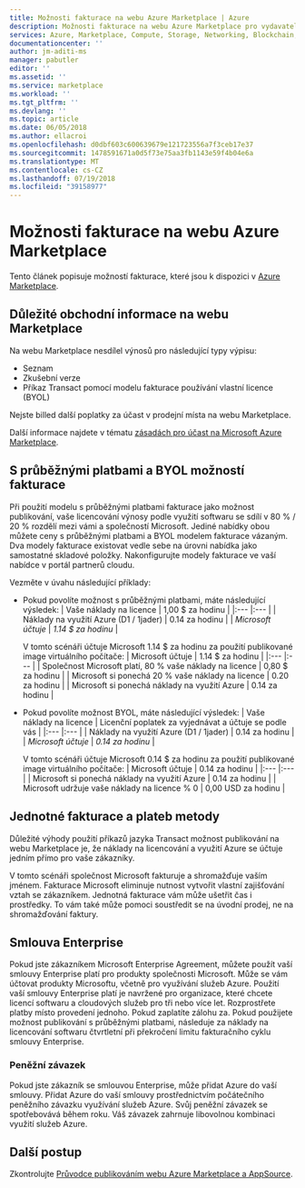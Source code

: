 ```yaml
---
title: Možnosti fakturace na webu Azure Marketplace | Azure
description: Možnosti fakturace na webu Azure Marketplace pro vydavatele.
services: Azure, Marketplace, Compute, Storage, Networking, Blockchain, Security
documentationcenter: ''
author: jm-aditi-ms
manager: pabutler
editor: ''
ms.assetid: ''
ms.service: marketplace
ms.workload: ''
ms.tgt_pltfrm: ''
ms.devlang: ''
ms.topic: article
ms.date: 06/05/2018
ms.author: ellacroi
ms.openlocfilehash: d0dbf603c600639679e121723556a7f3ceb17e37
ms.sourcegitcommit: 1478591671a0d5f73e75aa3fb1143e59f4b04e6a
ms.translationtype: MT
ms.contentlocale: cs-CZ
ms.lasthandoff: 07/19/2018
ms.locfileid: "39158977"
---
```

# <a name="billing-options-in-the-azure-marketplace"></a>Možnosti fakturace na webu Azure Marketplace

Tento článek popisuje možností fakturace, které jsou k dispozici v [Azure Marketplace](https://azuremarketplace.microsoft.com).

## <a name="commercial-considerations-in-the-marketplace"></a>Důležité obchodní informace na webu Marketplace
Na webu Marketplace nesdílel výnosů pro následující typy výpisu: 
*   Seznam
*   Zkušební verze
*   Příkaz Transact pomocí modelu fakturace používání vlastní licence (BYOL)

Nejste billed další poplatky za účast v prodejní místa na webu Marketplace.

Další informace najdete v tématu [zásadách pro účast na Microsoft Azure Marketplace](https://azure.microsoft.com/support/legal/marketplace/participation-policies).  

## <a name="pay-as-you-go-and-byol-billing-options"></a>S průběžnými platbami a BYOL možností fakturace
Při použití modelu s průběžnými platbami fakturace jako možnost publikování, vaše licencování výnosy podle využití softwaru se sdílí v 80 % / 20 % rozdělí mezi vámi a společností Microsoft. Jediné nabídky obou můžete ceny s průběžnými platbami a BYOL modelem fakturace vázaným. Dva modely fakturace existovat vedle sebe na úrovni nabídka jako samostatné skladové položky. Nakonfigurujte modely fakturace ve vaší nabídce v portál partnerů cloudu. 

Vezměte v úvahu následující příklady:
*   Pokud povolíte možnost s průběžnými platbami, máte následující výsledek:
    | Vaše náklady na licence | 1,00 $ za hodinu |
    |:--- |:--- |
    | Náklady na využití Azure (D1 / 1jader) | 0.14 za hodinu |
    | *Microsoft účtuje* | *1.14 $ za hodinu* |

    V tomto scénáři účtuje Microsoft 1.14 $ za hodinu za použití publikované image virtuálního počítače:
    | Microsoft účtuje | 1.14 $ za hodinu |
    |:--- |:--- |
    | Společnost Microsoft platí, 80 % vaše náklady na licence | 0,80 $ za hodinu |
    | Microsoft si ponechá 20 % vaše náklady na licence | 0.20 za hodinu |
    | Microsoft si ponechá náklady na využití Azure | 0.14 za hodinu |

*   Pokud povolíte možnost BYOL, máte následující výsledek:
    | Vaše náklady na licence | Licenční poplatek za vyjednávat a účtuje se podle vás |
    |:--- |:--- |
    | Náklady na využití Azure (D1 / 1jader) | 0.14 za hodinu |
    | *Microsoft účtuje* | *0.14 za hodinu* |

    V tomto scénáři účtuje Microsoft 0.14 $ za hodinu za použití publikované image virtuálního počítače: 
    | Microsoft účtuje | 0.14 za hodinu |
    |:--- |:--- |
    | Microsoft si ponechá náklady na využití Azure | 0.14 za hodinu |
    | Microsoft udržuje vaše náklady na licence % 0 | 0,00 USD za hodinu |

## <a name="single-billing-and-payment-methods"></a>Jednotné fakturace a plateb metody
Důležité výhody použití příkazů jazyka Transact možnost publikování na webu Marketplace je, že náklady na licencování a využití Azure se účtuje jedním přímo pro vaše zákazníky.

V tomto scénáři společnost Microsoft fakturuje a shromažďuje vaším jménem. Fakturace Microsoft eliminuje nutnost vytvořit vlastní zajišťování vztah se zákazníkem. Jednotná fakturace vám může ušetřit čas i prostředky. To vám také může pomoci soustředit se na úvodní prodej, ne na shromažďování faktury. 

## <a name="enterprise-agreement"></a>Smlouva Enterprise  
Pokud jste zákazníkem Microsoft Enterprise Agreement, můžete použít vaší smlouvy Enterprise platí pro produkty společnosti Microsoft. Může se vám účtovat produkty Microsoftu, včetně pro využívání služeb Azure. Použití vaší smlouvy Enterprise platí je navržené pro organizace, které chcete licencí softwaru a cloudových služeb pro tři nebo více let. Rozprostřete platby místo provedení jednoho. Pokud zaplatíte zálohu za. Pokud použijete možnost publikování s průběžnými platbami, následuje za náklady na licencování softwaru čtvrtletní při překročení limitu fakturačního cyklu smlouvy Enterprise.  

### <a name="monetary-commitment"></a>Peněžní závazek
Pokud jste zákazník se smlouvou Enterprise, může přidat Azure do vaší smlouvy. Přidat Azure do vaší smlouvy prostřednictvím počátečního peněžního závazku využívání služeb Azure. Svůj peněžní závazek se spotřebovává během roku. Váš závazek zahrnuje libovolnou kombinaci využití služeb Azure.

## <a name="next-steps"></a>Další postup
Zkontrolujte [Průvodce publikováním webu Azure Marketplace a AppSource](./marketplace-publishers-guide.md).
